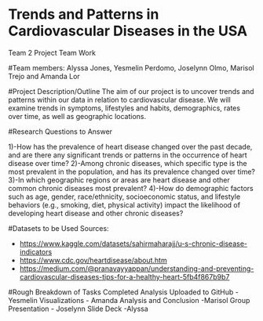 # Trends and Patterns in Cardiovascular Diseases in the USA
Team 2 Project Team Work

#Team members: 
Alyssa Jones, Yesmelin Perdomo, Joselynn Olmo, Marisol Trejo and Amanda Lor

#Project Description/Outline
The aim of our project is to uncover trends and patterns within our data in relation to cardiovascular disease. We will examine trends in symptoms, lifestyles and habits, demographics, rates over time, as well as geographic locations.

#Research Questions to Answer

1)-How has the prevalence of heart disease changed over the past decade, and are there any significant trends or patterns in the occurrence of heart disease over time?
2)-Among chronic diseases, which specific type is the most prevalent in the population, and has its prevalence changed over time?
3)-In which geographic regions or areas are heart disease and other common chronic diseases most prevalent?
4)-How do demographic factors such as age, gender, race/ethnicity, socioeconomic status, and lifestyle behaviors (e.g., smoking, diet, physical activity) impact the likelihood of developing heart disease and other chronic diseases?

#Datasets to be Used
Sources: 
- https://www.kaggle.com/datasets/sahirmaharajj/u-s-chronic-disease-indicators
- https://www.cdc.gov/heartdisease/about.htm
- https://medium.com/@pranavayyappan/understanding-and-preventing-cardiovascular-diseases-tips-for-a-healthy-heart-5fb4f867b9b7

#Rough Breakdown of Tasks
Completed Analysis Uploaded to GitHub  -Yesmelin
Visualizations  - Amanda
Analysis and Conclusion -Marisol
Group Presentation - Joselynn
Slide Deck -Alyssa
